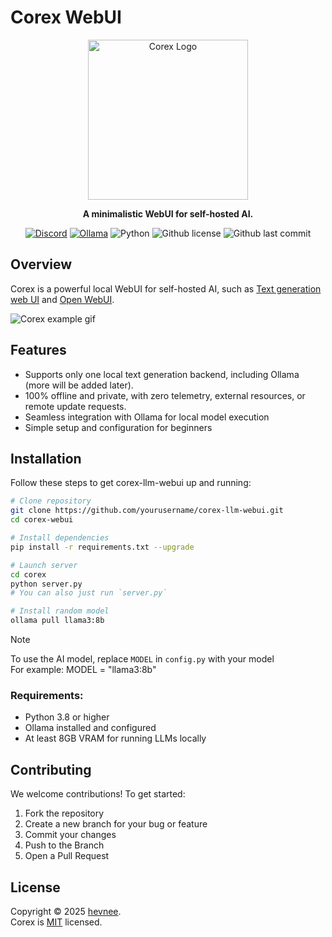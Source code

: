# Corex WebUI

<div align="center">
  <img alt="Corex Logo" src="https://i.ibb.co/R4dv03NB/Corex-512.png" width="256" height="256">

**A minimalistic WebUI for self-hosted AI.**<br>

[![Discord](https://img.shields.io/discord/1391770662028447815?label=Discord&logo=Discord&logoColor=white&style=for-the-badge)](https://discord.gg/zs6u4TD8MX)
[![Ollama](https://img.shields.io/badge/Ollama-white?style=for-the-badge)](https://ollama.com/)
![Python](https://img.shields.io/badge/Python-3.8+-blue?style=for-the-badge)
![Github license](https://img.shields.io/github/license/hevnee/corex-webui?style=for-the-badge&cacheSeconds=300)
![Github last commit](https://img.shields.io/github/last-commit/hevnee/corex-webui?style=for-the-badge&cacheSeconds=300)

</div>

## Overview

Corex is a powerful local WebUI for self-hosted AI, such as [Text generation web UI](https://github.com/oobabooga/text-generation-webui) and [Open WebUI](https://github.com/open-webui/open-webui).<br>

![Corex example gif](https://i.ibb.co/21LGSCJy/ezgif-8fb407f285bf72.gif)

## Features

- Supports only one local text generation backend, including Ollama (more will be added later).
- 100% offline and private, with zero telemetry, external resources, or remote update requests.
- Seamless integration with Ollama for local model execution
- Simple setup and configuration for beginners

## Installation

Follow these steps to get corex-llm-webui up and running:

```bash
# Clone repository
git clone https://github.com/yourusername/corex-llm-webui.git
cd corex-webui

# Install dependencies
pip install -r requirements.txt --upgrade

# Launch server
cd corex
python server.py
# You can also just run `server.py`

# Install random model
ollama pull llama3:8b
```

> [!NOTE]
> To use the AI model, replace `MODEL` in `config.py` with your model<br>
> For example: MODEL = "llama3:8b"

### Requirements:

- Python 3.8 or higher
- Ollama installed and configured
- At least 8GB VRAM for running LLMs locally

## Contributing

We welcome contributions! To get started:
1. Fork the repository
2. Create a new branch for your bug or feature
3. Commit your changes
4. Push to the Branch
5. Open a Pull Request

## License

Copyright © 2025 [hevnee](https://github.com/hevnee).<br/>
Corex is [MIT](https://choosealicense.com/licenses/mit) licensed.